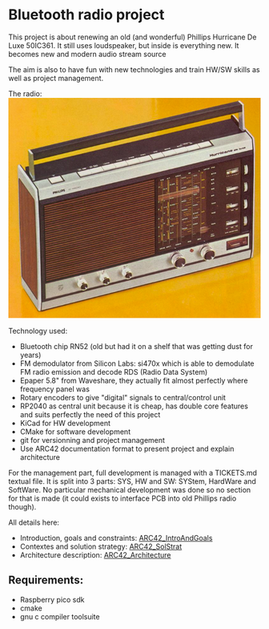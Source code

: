 # Bluetooth radio project

This project is about renewing an old (and wonderful) Phillips Hurricane De Luxe 50IC361.
It still uses loudspeaker, but inside is everything new. It becomes new and modern audio stream source

The aim is also to have fun with new technologies and train HW/SW skills as well as project management. 

The radio:
![alt text](./06_Doc/pictures/radio_originalpicture.png "Philips 50IC360")

Technology used:  
- Bluetooth chip RN52 (old but had it on a shelf that was getting dust for years)
- FM demodulator from Silicon Labs: si470x which is able to demodulate FM radio emission and decode RDS (Radio Data System)
- Epaper 5.8" from Waveshare, they actually fit almost perfectly where frequency panel was
- Rotary encoders to give "digital" signals to central/control unit
- RP2040 as central unit because it is cheap, has double core features and suits perfectly the need of this project
- KiCad for HW development
- CMake for software development
- git for versionning and project management
- Use ARC42 documentation format to present project and explain architecture

For the management part, full development is managed with a TICKETS.md textual file. It is split into 3 parts: SYS, HW and SW: SYStem, HardWare and SoftWare. No particular mechanical development was done so no section for that is made (it could exists to interface PCB into old Phillips radio though).

All details here:
- Introduction, goals and constraints: [ARC42_IntroAndGoals](./00_Requirements_Inputs/ARC42_IntroAndGoals.md)
- Contextes and solution strategy: [ARC42_SolStrat](./01_Analysis/ARC42_ContextAndScope.md)
- Architecture description: [ARC42_Architecture](./02_Architecture_Modelisation/ARC42_architectureMain.md)

## Requirements:

- Raspberry pico sdk
- cmake
- gnu c compiler toolsuite

